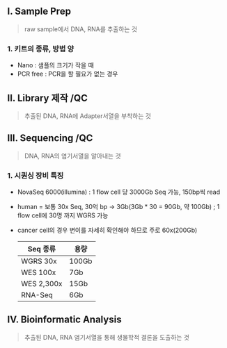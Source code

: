 ## I. Sample Prep
> raw sample에서 DNA, RNA를 추출하는 것

### 1. 키트의 종류, 방법 양
- Nano : 샘플의 크기가 작을 때
- PCR free : PCR을 할 필요가 없는 경우
 
## II. Library 제작 /QC
> 추출된 DNA, RNA에 Adapter서열을 부착하는 것

## III. Sequencing /QC
> DNA, RNA의 염기서열을 알아내는 것
### 1. 시퀀싱 장비 특징
- NovaSeq 6000(illumina) : 1 flow cell 당 3000Gb Seq 가능, 150bp씩 read
- human = 보통 30x Seq, 30억 bp $\rightarrow$ 3Gb(3Gb * 30 = 90Gb, 약 100Gb) ; 1 flow cell에 30명 까지 WGRS 가능
- cancer cell의 경우 변이를 자세히 확인해야 하므로 주로 60x(200Gb)

    |Seq 종류|용량|
    |--|--|
    |WGRS 30x|100Gb|
    |WES 100x|7Gb|
    |WES 2,300x|15Gb|
    |RNA-Seq|6Gb|

## IV. Bioinformatic Analysis
> 추출된 DNA, RNA 염기서열을 통해 생물학적 결론을 도출하는 것